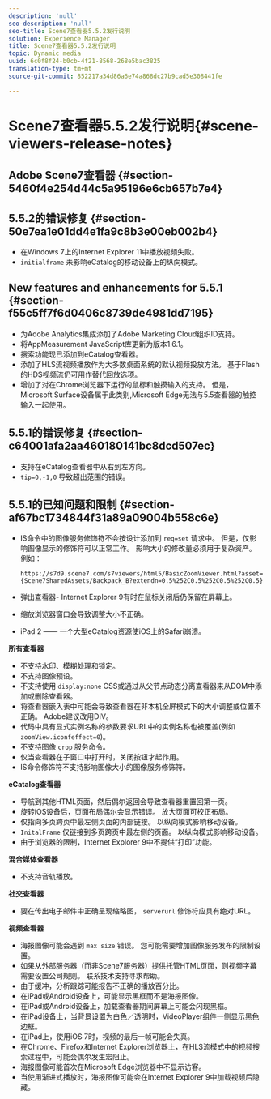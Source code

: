 ```yaml
---
description: 'null'
seo-description: 'null'
seo-title: Scene7查看器5.5.2发行说明
solution: Experience Manager
title: Scene7查看器5.5.2发行说明
topic: Dynamic media
uuid: 6c0f8f24-b0cb-4f21-8568-268e5bac3825
translation-type: tm+mt
source-git-commit: 852217a34d86a6e74a868dc27b9cad5e308441fe

---
```



# Scene7查看器5.5.2发行说明{#scene-viewers-release-notes}

## Adobe Scene7查看器 {#section-5460f4e254d44c5a95196e6cb657b7e4}

## 5.5.2的错误修复 {#section-50e7ea1e01dd4e1fa9c8b3e00eb002b4}

* 在Windows 7上的Internet Explorer 11中播放视频失败。
* `initialframe` 未影响eCatalog的移动设备上的纵向模式。

## New features and enhancements for 5.5.1 {#section-f55c5ff7f6d0406c8739de4981dd7195}

* 为Adobe Analytics集成添加了Adobe Marketing Cloud组织ID支持。
* 将AppMeasurement JavaScript库更新为版本1.6.1。
* 搜索功能现已添加到eCatalog查看器。
* 添加了HLS流视频播放作为大多数桌面系统的默认视频投放方法。 基于Flash的HDS视频流仍可用作替代回放选项。
* 增加了对在Chrome浏览器下运行的鼠标和触摸输入的支持。 但是，Microsoft Surface设备属于此类别,Microsoft Edge无法与5.5查看器的触控输入一起使用。

## 5.5.1的错误修复 {#section-c64001afa2aa460180141bc8dcd507ec}

* 支持在eCatalog查看器中从右到左方向。
* `tip=0,-1,0` 导致超出范围的错误。

## 5.5.1的已知问题和限制 {#section-af67bc1734844f31a89a09004b558c6e}

* IS命令中的图像服务修饰符不会按设计添加到 `req=set` 请求中。 但是，仅影响图像显示的修饰符可以正常工作。 影响大小的修改量必须用于复杂资产。 例如：

   `https://s7d9.scene7.com/s7viewers/html5/BasicZoomViewer.html?asset= {Scene7SharedAssets/Backpack_B?extendn=0.5%252C0.5%252C0.5%252C0.5}`

* 弹出查看器- Internet Explorer 9有时在鼠标关闭后仍保留在屏幕上。
* 缩放浏览器窗口会导致调整大小不正确。
* iPad 2 —— 一个大型eCatalog资源使iOS上的Safari崩溃。

**所有查看器**

* 不支持水印、模糊处理和锁定。
* 不支持图像预设。
* 不支持使用 `display:none` CSS或通过从父节点动态分离查看器来从DOM中添加或删除查看器。
* 将查看器嵌入表中可能会导致查看器在非本机全屏模式下的大小调整或位置不正确。 Adobe建议改用DIV。
* 代码中具有显式实例名称的参数要求URL中的实例名称也被覆盖(例如 `zoomView.iconfeffect=0`)。
* 不支持图像 `crop` 服务命令。
* 仅当查看器在子窗口中打开时，关闭按钮才起作用。
* IS命令修饰符不支持影响图像大小的图像服务修饰符。

**eCatalog查看器**

* 导航到其他HTML页面，然后偶尔返回会导致查看器重置回第一页。
* 旋转iOS设备后，页面布局偶尔会显示错误。 放大页面可校正布局。
* 仅指向多页跨页中最左侧页面的内部链接。 以纵向模式影响移动设备。
* `InitalFrame` 仅链接到多页跨页中最左侧的页面。 以纵向模式影响移动设备。
* 由于浏览器的限制，Internet Explorer 9中不提供“打印”功能。

**混合媒体查看器**

* 不支持音轨播放。

**社交查看器**

* 要在传出电子邮件中正确呈现缩略图， `serverurl` 修饰符应具有绝对URL。

**视频查看器**

* 海报图像可能会遇到 `max size` 错误。 您可能需要增加图像服务发布的限制设置。
* 如果从外部服务器（而非Scene7服务器）提供托管HTML页面，则视频字幕需要设置公司规则。 联系技术支持寻求帮助。
* 由于缓冲，分析跟踪可能报告不正确的播放百分比。
* 在iPad或Android设备上，可能显示黑框而不是海报图像。
* 在iPad或Android设备上，加载查看器期间屏幕上可能会闪现黑框。
* 在iPad设备上，当背景设置为白色／透明时，VideoPlayer组件一侧显示黑色边框。
* 在iPad上，使用iOS 7时，视频的最后一帧可能会失真。
* 在Chrome、Firefox和Internet Explorer浏览器上，在HLS流模式中的视频搜索过程中，可能会偶尔发生宏阻止。
* 海报图像可能首次在Microsoft Edge浏览器中不显示访客。
* 当使用渐进式播放时，海报图像可能会在Internet Explorer 9中加载视频后隐藏。

